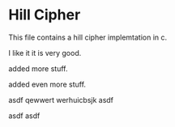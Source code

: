 # Hill Cipher

This file contains a hill cipher implemtation in c.


I like it it is very good.


added more stuff.


added even more stuff.

asdf
    qewwert
    werhuicbsjk
asdf

asdf
asdf

